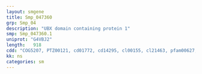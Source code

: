 ```yaml
---
layout: smgene
title: Smp_047360
grp: Smp_04
description: "UBX domain containing protein 1"
smp: Smp_047360.1
uniprot: "G4VBJ2"
length:   918
cdd: "COG5207, PTZ00121, cd01772, cd14295, cl00155, cl21463, pfam00627, pfam00789, smart00165, smart00166"
kk: ns
categories: sm
---
```

